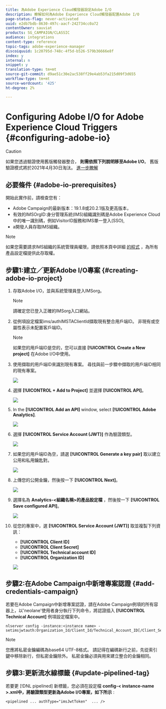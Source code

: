 ```yaml
---
title: 為Adobe Experience Cloud觸發器設定Adobe I/O
description: 瞭解如何為Adobe Experience Cloud觸發器配置Adobe I/O
page-status-flag: never-activated
uuid: e2db7bdb-8630-497c-aacf-242734cc0a72
contentOwner: sauviat
products: SG_CAMPAIGN/CLASSIC
audience: integrations
content-type: reference
topic-tags: adobe-experience-manager
discoiquuid: 1c20795d-748c-4f5d-b526-579b36666e8f
index: y
internal: n
snippet: y
translation-type: tm+mt
source-git-commit: d9ae51c30e2ac538ff29e4ab53fa215d09f3d655
workflow-type: tm+mt
source-wordcount: '425'
ht-degree: 2%

---
```



# Configuring Adobe I/O for Adobe Experience Cloud Triggers {#configuring-adobe-io}

>[!CAUTION]
>
>如果您透過驗證使用舊版觸發器整合， **則需依照下列說明移至Adobe I/O**。 舊版驗證模式將於2021年4月30日淘汰。 [進一步瞭解](https://github.com/AdobeDocs/analytics-1.4-apis/blob/master/docs/APIEOL.md)

## 必要條件 {#adobe-io-prerequisites}

開始此實作前，請檢查您有：

* Adobe Campaign的最新版本：19.1.8或20.2.1版及更高版本，
* 有效的IMSOrgID:身分管理系統(IMS)組織識別碼是Adobe Experience Cloud中的唯一識別碼，例如VisitorID服務和IMS單一登入(SSO),
* a開發人員存取IMS組織。

>[!NOTE]
>
>如果您需要請求IMS組織的系統管理員權限，請依照本頁中詳細 [的程式](https://helpx.adobe.com/ca/enterprise/admin-guide.html/ca/enterprise/using/manage-developers.ug.html) ，為所有產品設定檔提供此存取權。


## 步驟1:建立／更新Adobe I/O專案 {#creating-adobe-io-project}

1. 存取Adobe I/O，並與系統管理員登入IMSorg。

   >[!NOTE]
   >
   > 請確定您已登入正確的IMSorg入口網站。

1. 從例項設定檔案ims/authIMSTAClientId擷取現有整合用戶端ID。 非現有或空屬性表示未配置客戶端ID。

   >[!NOTE]
   >
   >如果您的用戶端ID是空的，您可以直接 **[!UICONTROL Create a New project]** 在Adobe I/O中使用。

1. 使用擷取的用戶端ID來識別現有專案。 尋找與前一步驟中擷取的用戶端ID相同的現有專案。

   ![](assets/adobe_io_8.png)

1. 選擇 **[!UICONTROL + Add to Project]** 並選擇 **[!UICONTROL API]**。

   ![](assets/adobe_io_1.png)

1. In the **[!UICONTROL Add an API]** window, select **[!UICONTROL Adobe Analytics]**.

   ![](assets/adobe_io_2.png)

1. 選擇 **[!UICONTROL Service Account (JWT)]** 作為驗證類型。

   ![](assets/adobe_io_3.png)

1. 如果您的用戶端ID為空，請選 **[!UICONTROL Generate a key pair]** 取以建立公用和私用鑰匙對。

   ![](assets/adobe_io_4.png)

1. 上傳您的公開金鑰，然後按一下 **[!UICONTROL Next]**。

   ![](assets/adobe_io_5.png)

1. 選擇名為 **Analytics-&lt;組織名稱>的產品設定檔** ，然後按一下 **[!UICONTROL Save configured API]**。

   ![](assets/adobe_io_6.png)

1. 從您的專案中，選 **[!UICONTROL Service Account (JWT)]** 取並複製下列資訊：
   * **[!UICONTROL Client ID]**
   * **[!UICONTROL Client Secret]**
   * **[!UICONTROL Technical account ID]**
   * **[!UICONTROL Organization ID]**

   ![](assets/adobe_io_7.png)

## 步驟2:在Adobe Campaign中新增專案認證 {#add-credentials-campaign}

若要在Adobe Campaign中新增專案認證，請在Adobe Campaign例項的所有容器上，以&#39;neolane&#39;使用者身分執行下列命令，將認證插入 **[!UICONTROL Technical Account]** 例項設定檔案中。

```
nlserver config -instance:<instance name> -setimsjwtauth:Organization_Id/Client_Id/Technical_Account_ID[/Client_Secret[/Base64_encoded_Private_Key]]
```

>[!NOTE]
>
>您應將私密金鑰編碼為base64 UTF-8格式。 請記得在編碼新行之前，先從索引鍵中移除新行，但私密金鑰除外。 私密金鑰必須與用來建立整合的金鑰相同。

## 步驟3:更新流水線標籤 {#update-pipelined-tag}

若要更 [!DNL pipelined] 新標籤，您必須在設定檔 **config-&lt; instance-name >.xml中，將驗證類型更新為Adobe I/O專案，如下所示** :

```
<pipelined ... authType="imsJwtToken"  ... />
```
